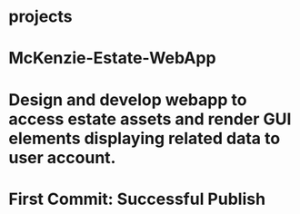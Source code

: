 # projects
# McKenzie-Estate-WebApp
# Design and develop webapp to access estate assets and render GUI elements displaying related data to user account.
# ######################################################################################################################
# First Commit: Successful Publish

